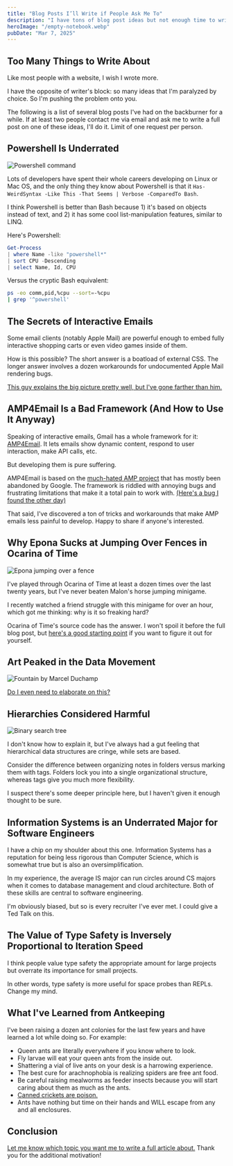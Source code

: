 ```yaml
---
title: "Blog Posts I’ll Write if People Ask Me To"
description: "I have tons of blog post ideas but not enough time to write them. I'll prioritize articles that people ask me to write."
heroImage: "/empty-notebook.webp"
pubDate: "Mar 7, 2025"
---
```


## Too Many Things to Write About

Like most people with a website, I wish I wrote more.

I have the opposite of writer's block: so many ideas that I'm paralyzed by choice. So I'm pushing the problem onto you.

The following is a list of several blog posts I've had on the backburner for a while. If at least two people contact me via email and ask me to write a full post on one of these ideas, I'll do it. Limit of one request per person.

## Powershell Is Underrated

![Powershell command](/powershell.webp)

Lots of developers have spent their whole careers developing on Linux or Mac OS, and the only thing they know about Powershell is that it `Has-WeirdSyntax -Like This -That Seems | Verbose -ComparedTo Bash`.

I think Powershell is better than Bash because 1) it's based on objects instead of text, and 2) it has some cool list-manipulation features, similar to LINQ.

Here's Powershell:

```powershell
Get-Process
| where Name -like "powershell*"
| sort CPU -Descending
| select Name, Id, CPU
```

Versus the cryptic Bash equivalent:

```bash
ps -eo comm,pid,%cpu --sort=-%cpu
| grep '^powershell'
```

## The Secrets of Interactive Emails

Some email clients (notably Apple Mail) are powerful enough to embed fully interactive shopping carts or even video games inside of them.

How is this possible? The short answer is a boatload of external CSS. The longer answer involves a dozen workarounds for undocumented Apple Mail rendering bugs.

[This guy explains the big picture pretty well, but I've gone farther than him.](https://youtu.be/efAbKfUeSW0?si=WwbayYbML6cZGEV0)

## AMP4Email Is a Bad Framework (And How to Use It Anyway)

Speaking of interactive emails, Gmail has a whole framework for it: [AMP4Email](https://amp.dev/about/email). It lets emails show dynamic content, respond to user interaction, make API calls, etc.

But developing them is pure suffering.

AMP4Email is based on the [much-hated AMP project](https://www.reddit.com/r/webdev/comments/1g2u0p3/what_happened_to_amp/) that has mostly been abandoned by Google. The framework is riddled with annoying bugs and frustrating limitations that make it a total pain to work with. [(Here's a bug I found the other day)](https://github.com/ampproject/amphtml/issues/40251)

That said, I've discovered a ton of tricks and workarounds that make AMP emails less painful to develop. Happy to share if anyone's interested.

## Why Epona Sucks at Jumping Over Fences in Ocarina of Time

![Epona jumping over a fence](https://www.zeldadungeon.net/wiki/images/b/b8/Obstacle_Course_-_OOT64.png)

I've played through Ocarina of Time at least a dozen times over the last twenty years, but I've never beaten Malon's horse jumping minigame.

I recently watched a friend struggle with this minigame for over an hour, which got me thinking: why is it so freaking hard?

Ocarina of Time's source code has the answer. I won't spoil it before the full blog post, but [here's a good starting point](https://youtu.be/efAbKfUeSW0?si=WwbayYbML6cZGEV0) if you want to figure it out for yourself.

## Art Peaked in the Data Movement

![Fountain by Marcel Duchamp](https://upload.wikimedia.org/wikipedia/commons/thumb/2/29/The_blind_man_MET_b1120124_004.jpg/800px-The_blind_man_MET_b1120124_004.jpg)

[Do I even need to elaborate on this?](<https://en.wikipedia.org/wiki/Fountain_(Duchamp)>)

## Hierarchies Considered Harmful

![Binary search tree](https://upload.wikimedia.org/wikipedia/commons/thumb/d/da/Binary_search_tree.svg/1280px-Binary_search_tree.svg.png)

I don't know how to explain it, but I've always had a gut feeling that hierarchical data structures are cringe, while sets are based.

Consider the difference between organizing notes in folders versus marking them with tags. Folders lock you into a single organizational structure, whereas tags give you much more flexibility.

I suspect there's some deeper principle here, but I haven't given it enough thought to be sure.

## Information Systems is an Underrated Major for Software Engineers

I have a chip on my shoulder about this one. Information Systems has a reputation for being less rigorous than Computer Science, which is somewhat true but is also an oversimplification.

In my experience, the average IS major can run circles around CS majors when it comes to database management and cloud architecture. Both of these skills are central to software engineering.

I'm obviously biased, but so is every recruiter I've ever met. I could give a Ted Talk on this.

## The Value of Type Safety is Inversely Proportional to Iteration Speed

I think people value type safety the appropriate amount for large projects but overrate its importance for small projects.

In other words, type safety is more useful for space probes than REPLs. Change my mind.

## What I've Learned from Antkeeping

I've been raising a dozen ant colonies for the last few years and have learned a lot while doing so. For example:

- Queen ants are literally everywhere if you know where to look.
- Fly larvae will eat your queen ants from the inside out.
- Shattering a vial of live ants on your desk is a harrowing experience.
- The best cure for arachnophobia is realizing spiders are free ant food.
- Be careful raising mealworms as feeder insects because you will start caring about them as much as the ants.
- [Canned crickets are poison.](https://www.reddit.com/r/antkeeping/comments/1ahr9jx/canned_crickets_killed_colony/)
- Ants have nothing but time on their hands and WILL escape from any and all enclosures.

## Conclusion

[Let me know which topic you want me to write a full article about.](/contact) Thank you for the additional motivation!
